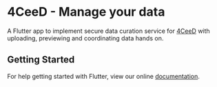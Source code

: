 # 4CeeD - Manage your data

A Flutter app to implement secure data curation service for [4CeeD](https://4ceed.github.io) with uploading, previewing and coordinating data hands on.

## Getting Started

For help getting started with Flutter, view our online
[documentation](https://flutter.io/).